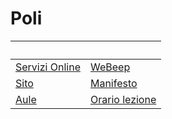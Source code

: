 # Poli
|&nbsp;|&nbsp;|
|-----------------------------------------------------------------------------------------------------------------------|--------------------------------------------------------------------------------------------------------------------------------------------|
|[Servizi Online](https://www.polimi.it/servizi-online)                                                                 |[WeBeep](https://webeep.polimi.it/)                                                                                                         |
|[Sito](https://www.polimi.it/)                                                                                         |[Manifesto](https://aunicalogin.polimi.it/aunicalogin/getservizio.xml?id_servizio=156&k_corso_la=355)                                       |
|[Aule](https://www7.ceda.polimi.it/spazi/spazi/controller/Principale.do?evn_giornaliera=evento&jaf_currentWFID=main)   |[Orario lezione](https://servizionline.polimi.it/portaleservizi/portaleservizi/controller/servizi/Servizi.do?evn_srv=evento&idServizio=398) |


